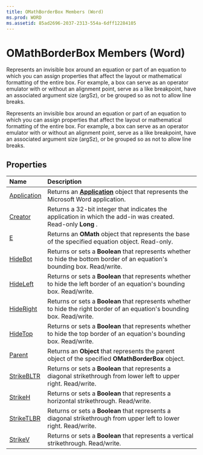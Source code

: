 ```yaml
---
title: OMathBorderBox Members (Word)
ms.prod: WORD
ms.assetid: 85ad2696-2037-2313-554a-6dff12284105
---
```



# OMathBorderBox Members (Word)
Represents an invisible box around an equation or part of an equation to which you can assign properties that affect the layout or mathematical formatting of the entire box. For example, a box can serve as an operator emulator with or without an alignment point, serve as a like breakpoint, have an associated argument size (argSz), or be grouped so as not to allow line breaks.

Represents an invisible box around an equation or part of an equation to which you can assign properties that affect the layout or mathematical formatting of the entire box. For example, a box can serve as an operator emulator with or without an alignment point, serve as a like breakpoint, have an associated argument size (argSz), or be grouped so as not to allow line breaks.


## Properties



|**Name**|**Description**|
|:-----|:-----|
|[Application](omathborderbox-application-property-word.md)|Returns an  **[Application](application-object-word.md)** object that represents the Microsoft Word application.|
|[Creator](omathborderbox-creator-property-word.md)|Returns a 32-bit integer that indicates the application in which the add-in was created. Read-only  **Long** .|
|[E](omathborderbox-e-property-word.md)|Returns an  **OMath** object that represents the base of the specified equation object. Read-only.|
|[HideBot](omathborderbox-hidebot-property-word.md)|Returns or sets a  **Boolean** that represents whether to hide the bottom border of an equation's bounding box. Read/write.|
|[HideLeft](omathborderbox-hideleft-property-word.md)|Returns or sets a  **Boolean** that represents whether to hide the left border of an equation's bounding box. Read/write.|
|[HideRight](omathborderbox-hideright-property-word.md)|Returns or sets a  **Boolean** that represents whether to hide the right border of an equation's bounding box. Read/write.|
|[HideTop](omathborderbox-hidetop-property-word.md)|Returns or sets a  **Boolean** that represents whether to hide the top border of an equation's bounding box. Read/write.|
|[Parent](omathborderbox-parent-property-word.md)|Returns an  **Object** that represents the parent object of the specified **OMathBorderBox** object.|
|[StrikeBLTR](omathborderbox-strikebltr-property-word.md)|Returns or sets a  **Boolean** that represents a diagonal strikethrough from lower left to upper right. Read/write.|
|[StrikeH](omathborderbox-strikeh-property-word.md)|Returns or sets a  **Boolean** that represents a horizontal strikethrough. Read/write.|
|[StrikeTLBR](omathborderbox-striketlbr-property-word.md)|Returns or sets a  **Boolean** that represents a diagonal strikethrough from upper left to lower right. Read/write.|
|[StrikeV](omathborderbox-strikev-property-word.md)|Returns or sets a  **Boolean** that represents a vertical strikethrough. Read/write.|

